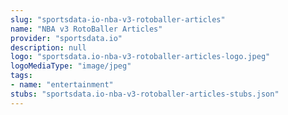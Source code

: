 ```yaml
---
slug: "sportsdata-io-nba-v3-rotoballer-articles"
name: "NBA v3 RotoBaller Articles"
provider: "sportsdata.io"
description: null
logo: "sportsdata.io-nba-v3-rotoballer-articles-logo.jpeg"
logoMediaType: "image/jpeg"
tags:
- name: "entertainment"
stubs: "sportsdata.io-nba-v3-rotoballer-articles-stubs.json"
---
```

